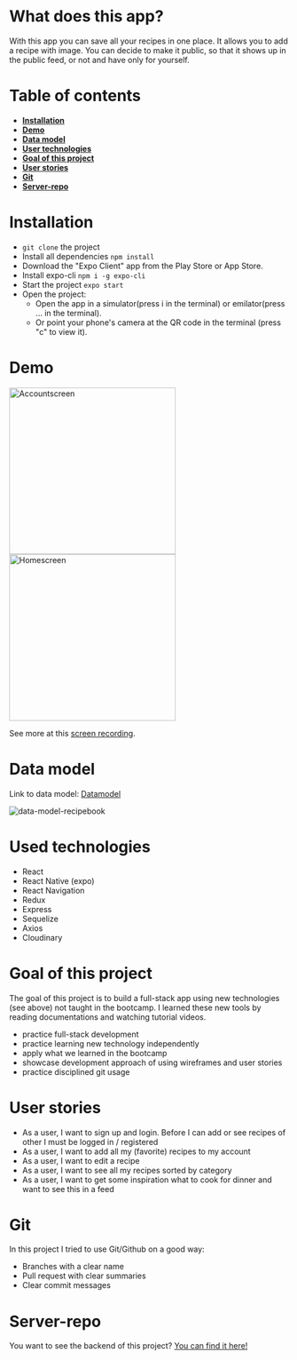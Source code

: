 # What does this app?

With this app you can save all your recipes in one place. It allows you to add a recipe with image. You can decide to make it public, so that it shows up in the public feed, or not and have only for yourself.

# Table of contents

- **[Installation](#installation)**
- **[Demo](#demo)**
- **[Data model](#data-model)**
- **[User technologies](#used-technologies)**
- **[Goal of this project](#goal-of-this-project)**
- **[User stories](#user-stories)**
- **[Git](#git)**
- **[Server-repo](#server-repo)**

# Installation

- `git clone` the project
- Install all dependencies `npm install`
- Download the "Expo Client" app from the Play Store or App Store.
- Install expo-cli `npm i -g expo-cli`
- Start the project `expo start`
- Open the project:
  - Open the app in a simulator(press i in the terminal) or emilator(press ... in the terminal).
  - Or point your phone's camera at the QR code in the terminal (press "c" to view it).

# Demo

<img width="300" alt="Accountscreen" src="https://user-images.githubusercontent.com/41519883/80214379-072fff80-863b-11ea-855a-413bbedbbde8.png">

<img width="300" alt="Homescreen" src="https://user-images.githubusercontent.com/41519883/80214506-3cd4e880-863b-11ea-8c2c-777cbdfc6abb.png">

See more at this [screen recording](https://www.loom.com/share/c8b42a9fce214a52976fdc704b4b8d44).

# Data model

Link to data model: [Datamodel](https://app.creately.com/diagram/chb06gbnK48/view)

![data-model-recipebook](https://user-images.githubusercontent.com/41519883/80211693-6d665380-8636-11ea-9488-230e71b09d4c.png)

# Used technologies

- React
- React Native (expo)
- React Navigation
- Redux
- Express
- Sequelize
- Axios
- Cloudinary

# Goal of this project

The goal of this project is to build a full-stack app using new technologies (see above) not taught in the bootcamp. I learned these new tools by reading documentations and watching tutorial videos.

- practice full-stack development
- practice learning new technology independently
- apply what we learned in the bootcamp
- showcase development approach of using wireframes and user stories
- practice disciplined git usage

# User stories

- As a user, I want to sign up and login. Before I can add or see recipes of other I must be logged in / registered
- As a user, I want to add all my (favorite) recipes to my account
- As a user, I want to edit a recipe
- As a user, I want to see all my recipes sorted by category
- As a user, I want to get some inspiration what to cook for dinner and want to see this in a feed

# Git

In this project I tried to use Git/Github on a good way:

- Branches with a clear name
- Pull request with clear summaries
- Clear commit messages

# Server-repo

You want to see the backend of this project? [You can find it here!](https://github.com/FaabScheeren/recipe-app-server)
